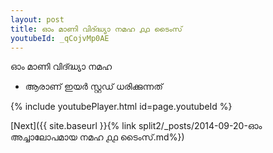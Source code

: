 ```yaml
---
layout: post
title: ഓം മാണി വിദ്ദ്ധ്യാ നമഹ ൧൧ ടൈംസ്
youtubeId: _qCojvMp0AE
---
```

 
 
 ഓം മാണി വിദ്ദ്ധ്യാ നമഹ 
 
 -  ആരാണ് ഇയർ സ്റ്റഡ് ധരിക്കുന്നത് 
 
  
 
  
 
 
 
 
 
 


{% include youtubePlayer.html id=page.youtubeId %}
 
[Next]({{ site.baseurl }}{% link  split2/_posts/2014-09-20-ഓം അച്ചാലോപമായ നമഹ ൧൧ ടൈംസ്.md%})
 
